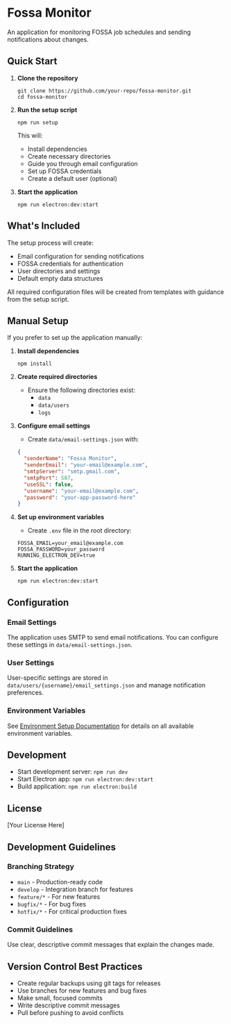 # Fossa Monitor

An application for monitoring FOSSA job schedules and sending notifications about changes.

## Quick Start

1. **Clone the repository**
   ```
   git clone https://github.com/your-repo/fossa-monitor.git
   cd fossa-monitor
   ```

2. **Run the setup script**
   ```
   npm run setup
   ```
   This will:
   - Install dependencies
   - Create necessary directories
   - Guide you through email configuration
   - Set up FOSSA credentials
   - Create a default user (optional)

3. **Start the application**
   ```
   npm run electron:dev:start
   ```

## What's Included

The setup process will create:

- Email configuration for sending notifications
- FOSSA credentials for authentication
- User directories and settings
- Default empty data structures

All required configuration files will be created from templates with guidance from the setup script.

## Manual Setup

If you prefer to set up the application manually:

1. **Install dependencies**
   ```
   npm install
   ```

2. **Create required directories**
   - Ensure the following directories exist:
     - `data`
     - `data/users`
     - `logs`

3. **Configure email settings**
   - Create `data/email-settings.json` with:
   ```json
   {
     "senderName": "Fossa Monitor",
     "senderEmail": "your-email@example.com",
     "smtpServer": "smtp.gmail.com",
     "smtpPort": 587,
     "useSSL": false,
     "username": "your-email@example.com",
     "password": "your-app-password-here"
   }
   ```

4. **Set up environment variables**
   - Create `.env` file in the root directory:
   ```
   FOSSA_EMAIL=your_email@example.com
   FOSSA_PASSWORD=your_password
   RUNNING_ELECTRON_DEV=true
   ```

5. **Start the application**
   ```
   npm run electron:dev:start
   ```

## Configuration

### Email Settings

The application uses SMTP to send email notifications. You can configure these settings in `data/email-settings.json`.

### User Settings

User-specific settings are stored in `data/users/{username}/email_settings.json` and manage notification preferences.

### Environment Variables

See [Environment Setup Documentation](docs/env-setup.md) for details on all available environment variables.

## Development

- Start development server: `npm run dev`
- Start Electron app: `npm run electron:dev:start`
- Build application: `npm run electron:build`

## License

[Your License Here]

## Development Guidelines

### Branching Strategy
- `main` - Production-ready code
- `develop` - Integration branch for features
- `feature/*` - For new features
- `bugfix/*` - For bug fixes
- `hotfix/*` - For critical production fixes

### Commit Guidelines
Use clear, descriptive commit messages that explain the changes made.

## Version Control Best Practices
- Create regular backups using git tags for releases
- Use branches for new features and bug fixes
- Make small, focused commits
- Write descriptive commit messages
- Pull before pushing to avoid conflicts 
